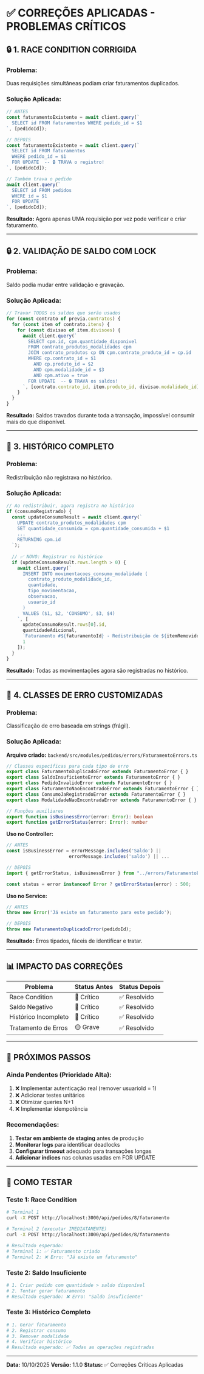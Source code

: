 # ✅ CORREÇÕES APLICADAS - PROBLEMAS CRÍTICOS

## 🔒 1. RACE CONDITION CORRIGIDA

### Problema:
Duas requisições simultâneas podiam criar faturamentos duplicados.

### Solução Aplicada:
```typescript
// ANTES
const faturamentoExistente = await client.query(`
  SELECT id FROM faturamentos WHERE pedido_id = $1
`, [pedidoId]);

// DEPOIS
const faturamentoExistente = await client.query(`
  SELECT id FROM faturamentos 
  WHERE pedido_id = $1 
  FOR UPDATE  -- 🔒 TRAVA o registro!
`, [pedidoId]);

// Também trava o pedido
await client.query(`
  SELECT id FROM pedidos 
  WHERE id = $1 
  FOR UPDATE
`, [pedidoId]);
```

**Resultado:** Agora apenas UMA requisição por vez pode verificar e criar faturamento.

---

## 🔒 2. VALIDAÇÃO DE SALDO COM LOCK

### Problema:
Saldo podia mudar entre validação e gravação.

### Solução Aplicada:
```typescript
// Travar TODOS os saldos que serão usados
for (const contrato of previa.contratos) {
  for (const item of contrato.itens) {
    for (const divisao of item.divisoes) {
      await client.query(`
        SELECT cpm.id, cpm.quantidade_disponivel
        FROM contrato_produtos_modalidades cpm
        JOIN contrato_produtos cp ON cpm.contrato_produto_id = cp.id
        WHERE cp.contrato_id = $1
          AND cp.produto_id = $2
          AND cpm.modalidade_id = $3
          AND cpm.ativo = true
        FOR UPDATE  -- 🔒 TRAVA os saldos!
      `, [contrato.contrato_id, item.produto_id, divisao.modalidade_id]);
    }
  }
}
```

**Resultado:** Saldos travados durante toda a transação, impossível consumir mais do que disponível.

---

## 📝 3. HISTÓRICO COMPLETO

### Problema:
Redistribuição não registrava no histórico.

### Solução Aplicada:
```typescript
// Ao redistribuir, agora registra no histórico
if (consumoRegistrado) {
  const updateConsumoResult = await client.query(`
    UPDATE contrato_produtos_modalidades cpm
    SET quantidade_consumida = cpm.quantidade_consumida + $1
    ...
    RETURNING cpm.id
  `);
  
  // ✅ NOVO: Registrar no histórico
  if (updateConsumoResult.rows.length > 0) {
    await client.query(`
      INSERT INTO movimentacoes_consumo_modalidade (
        contrato_produto_modalidade_id,
        quantidade,
        tipo_movimentacao,
        observacao,
        usuario_id
      )
      VALUES ($1, $2, 'CONSUMO', $3, $4)
    `, [
      updateConsumoResult.rows[0].id,
      quantidadeAdicional,
      `Faturamento #${faturamentoId} - Redistribuição de ${itemRemovido.modalidade_nome}`,
      1
    ]);
  }
}
```

**Resultado:** Todas as movimentações agora são registradas no histórico.

---

## 🎯 4. CLASSES DE ERRO CUSTOMIZADAS

### Problema:
Classificação de erro baseada em strings (frágil).

### Solução Aplicada:

**Arquivo criado:** `backend/src/modules/pedidos/errors/FaturamentoErrors.ts`

```typescript
// Classes específicas para cada tipo de erro
export class FaturamentoDuplicadoError extends FaturamentoError { }
export class SaldoInsuficienteError extends FaturamentoError { }
export class PedidoInvalidoError extends FaturamentoError { }
export class FaturamentoNaoEncontradoError extends FaturamentoError { }
export class ConsumoJaRegistradoError extends FaturamentoError { }
export class ModalidadeNaoEncontradaError extends FaturamentoError { }

// Funções auxiliares
export function isBusinessError(error: Error): boolean
export function getErrorStatus(error: Error): number
```

**Uso no Controller:**
```typescript
// ANTES
const isBusinessError = errorMessage.includes('Saldo') || 
                       errorMessage.includes('saldo') || ...

// DEPOIS
import { getErrorStatus, isBusinessError } from "../errors/FaturamentoErrors";

const status = error instanceof Error ? getErrorStatus(error) : 500;
```

**Uso no Service:**
```typescript
// ANTES
throw new Error('Já existe um faturamento para este pedido');

// DEPOIS
throw new FaturamentoDuplicadoError(pedidoId);
```

**Resultado:** Erros tipados, fáceis de identificar e tratar.

---

## 📊 IMPACTO DAS CORREÇÕES

| Problema | Status Antes | Status Depois |
|----------|--------------|---------------|
| Race Condition | 🔴 Crítico | ✅ Resolvido |
| Saldo Negativo | 🔴 Crítico | ✅ Resolvido |
| Histórico Incompleto | 🔴 Crítico | ✅ Resolvido |
| Tratamento de Erros | 🟡 Grave | ✅ Resolvido |

---

## 🚀 PRÓXIMOS PASSOS

### Ainda Pendentes (Prioridade Alta):
1. ❌ Implementar autenticação real (remover usuarioId = 1)
2. ❌ Adicionar testes unitários
3. ❌ Otimizar queries N+1
4. ❌ Implementar idempotência

### Recomendações:
1. **Testar em ambiente de staging** antes de produção
2. **Monitorar logs** para identificar deadlocks
3. **Configurar timeout** adequado para transações longas
4. **Adicionar índices** nas colunas usadas em FOR UPDATE

---

## 🧪 COMO TESTAR

### Teste 1: Race Condition
```bash
# Terminal 1
curl -X POST http://localhost:3000/api/pedidos/8/faturamento

# Terminal 2 (executar IMEDIATAMENTE)
curl -X POST http://localhost:3000/api/pedidos/8/faturamento

# Resultado esperado:
# Terminal 1: ✅ Faturamento criado
# Terminal 2: ❌ Erro: "Já existe um faturamento"
```

### Teste 2: Saldo Insuficiente
```bash
# 1. Criar pedido com quantidade > saldo disponível
# 2. Tentar gerar faturamento
# Resultado esperado: ❌ Erro: "Saldo insuficiente"
```

### Teste 3: Histórico Completo
```bash
# 1. Gerar faturamento
# 2. Registrar consumo
# 3. Remover modalidade
# 4. Verificar histórico
# Resultado esperado: ✅ Todas as operações registradas
```

---

**Data:** 10/10/2025
**Versão:** 1.1.0
**Status:** ✅ Correções Críticas Aplicadas
